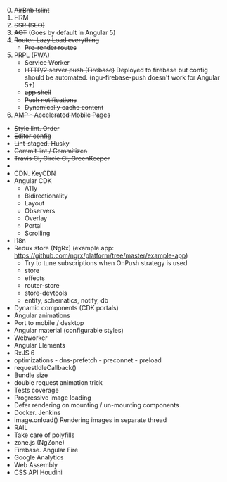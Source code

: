0. ~~AirBnb tslint~~
1. ~~HRM~~
2. ~~SSR (SEO)~~
3. ~~AOT~~ (Goes by default in Angular 5)
4. ~~Router. Lazy Load everything~~
   - ~~Pre-render routes~~
5. PRPL (PWA)
   - ~~Service Worker~~
   - ~~HTTP/2 server push (Firebase)~~
   Deployed to firebase but config should be automated. (ngu-firebase-push doesn't work for Angular
    5+)
   - ~~app shell~~
   - ~~Push notifications~~
   - ~~Dynamically cache content~~
6. ~~AMP - Accelerated Mobile Pages~~
- ~~Style lint. Order~~
- ~~Editor config~~
- ~~Lint-staged. Husky~~
- ~~Commit lint / Commitizen~~
- ~~Travis CI, Circle CI, GreenKeeper~~
- 
- CDN. KeyCDN
- Angular CDK
  - A11y
  - Bidirectionality
  - Layout
  - Observers
  - Overlay
  - Portal
  - Scrolling
- i18n
- Redux store (NgRx) (example app: https://github.com/ngrx/platform/tree/master/example-app)
  - Try to tune subscriptions when OnPush strategy is used
  - store
  - effects
  - router-store
  - store-devtools
  - entity, schematics, notify, db
- Dynamic components (CDK portals)
- Angular animations
- Port to mobile / desktop
- Angular material (configurable styles)
- Webworker
- Angular Elements
- RxJS 6
- <link> optimizations
  - dns-prefetch
  - preconnet
  - preload
- requestIdleCallback()
- Bundle size
- double request animation trick
- Tests coverage
- Progressive image loading
- Defer rendering on mounting / un-mounting components
- Docker. Jenkins
- image.onload() Rendering images in separate thread
- RAIL
- Take care of polyfills
- zone.js (NgZone)
- Firebase. Angular Fire
- Google Analytics
- Web Assembly
- CSS API Houdini
